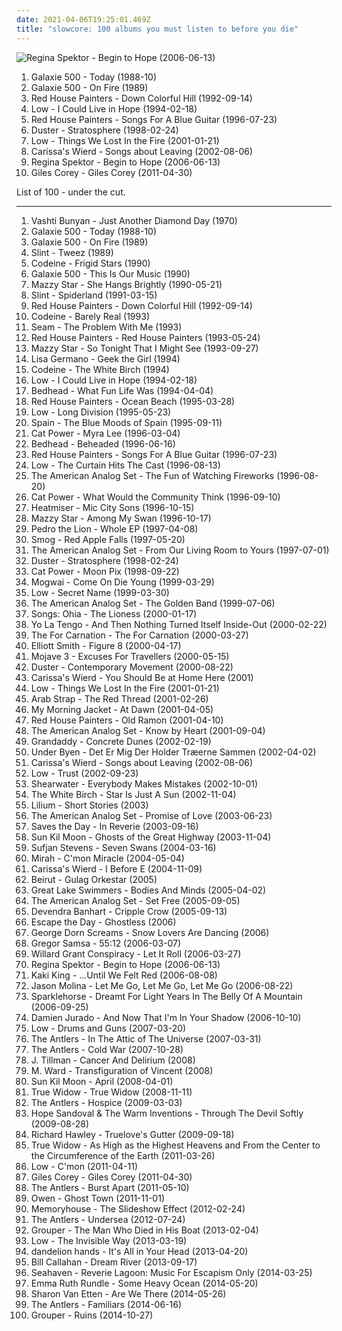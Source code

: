 ```yaml
---
date: 2021-04-06T19:25:01.469Z
title: "slowcore: 100 albums you must listen to before you die"
---
```

![Regina Spektor - Begin to Hope (2006-06-13)](http://coverartarchive.org/release/7c48653c-8e50-4f8b-91a4-25321c500fed/25262967822-500.jpg "Regina Spektor - Begin to Hope (2006-06-13)")
<ol class="albums">
<li data-cover="https://img.discogs.com/_cbVxOvvbFZXtL4SWxto7HIJYHU=/fit-in/600x522/filters:strip_icc():format(jpeg):mode_rgb():quality(90)/discogs-images/R-489501-1602701907-6775.jpeg.jpg" data-tags="slowcore, shoegaze" role="button">Galaxie 500 - Today (1988-10)</li>
<li data-cover="https://img.discogs.com/LUCqgkcI6OgQ2QGT-KpV-9OFOBg=/fit-in/600x584/filters:strip_icc():format(jpeg):mode_rgb():quality(90)/discogs-images/R-401199-1153637811.jpeg.jpg" data-tags="slowcore, dream pop, shoegaze" role="button">Galaxie 500 - On Fire (1989)</li>
<li data-cover="https://img.discogs.com/EJ0tEMaELYXdrxHGQ_kT35sAqJs=/fit-in/600x588/filters:strip_icc():format(jpeg):mode_rgb():quality(90)/discogs-images/R-447978-1380751393-1712.jpeg.jpg" data-tags="slowcore" role="button">Red House Painters - Down Colorful Hill (1992-09-14)</li>
<li data-cover="http://coverartarchive.org/release/2f4394d1-c5fa-493c-99dc-58d96b5864cf/13971905416-500.jpg" data-tags="slowcore" role="button">Low - I Could Live in Hope (1994-02-18)</li>
<li data-cover="http://coverartarchive.org/release/4d8225c8-ee55-4fff-8d4b-bb9f81348593/21727440618-500.jpg" data-tags="slowcore" role="button">Red House Painters - Songs For A Blue Guitar (1996-07-23)</li>
<li data-cover="http://coverartarchive.org/release/79acc86e-b12b-4a4a-ad7d-7c9f928438a3/20197835084-500.jpg" data-tags="slowcore" role="button">Duster - Stratosphere (1998-02-24)</li>
<li data-cover="https://img.discogs.com/cHUskTMOXpjFZxo6YoARZwH1iwY=/fit-in/320x320/filters:strip_icc():format(jpeg):mode_rgb():quality(90)/discogs-images/R-2118329-1293876009.jpeg.jpg" data-tags="slowcore" role="button">Low - Things We Lost In the Fire (2001-01-21)</li>
<li data-cover="http://coverartarchive.org/release/948a8a4c-23f3-4bf2-b201-dcb68a89b897/22908767075-500.jpg" data-tags="slowcore" role="button">Carissa's Wierd - Songs about Leaving (2002-08-06)</li>
<li data-cover="http://coverartarchive.org/release/7c48653c-8e50-4f8b-91a4-25321c500fed/25262967822-500.jpg" data-tags="female vocalists, indie, singer-songwriter" role="button">Regina Spektor - Begin to Hope (2006-06-13)</li>
<li data-cover="http://coverartarchive.org/release/945d7382-e187-454c-bbf9-09abe4404772/4804497131-500.jpg" data-tags="dark folk, slowcore" role="button">Giles Corey - Giles Corey (2011-04-30)</li>
</ol>
List of 100 - under the cut.
<!-- more -->

_________________

<ol class="albums">
<li data-cover="https://img.discogs.com/2x-W2u8k9mU9yX_EUoj7jyLfKac=/fit-in/600x600/filters:strip_icc():format(jpeg):mode_rgb():quality(90)/discogs-images/R-640394-1504973916-3642.jpeg.jpg" data-tags="folk, female vocalists, indie, alternative" role="button">
Vashti Bunyan - Just Another Diamond Day (1970)
</li>
<li data-cover="https://img.discogs.com/_cbVxOvvbFZXtL4SWxto7HIJYHU=/fit-in/600x522/filters:strip_icc():format(jpeg):mode_rgb():quality(90)/discogs-images/R-489501-1602701907-6775.jpeg.jpg" data-tags="slowcore, shoegaze" role="button">
Galaxie 500 - Today (1988-10)
</li>
<li data-cover="https://img.discogs.com/LUCqgkcI6OgQ2QGT-KpV-9OFOBg=/fit-in/600x584/filters:strip_icc():format(jpeg):mode_rgb():quality(90)/discogs-images/R-401199-1153637811.jpeg.jpg" data-tags="slowcore, dream pop, shoegaze" role="button">
Galaxie 500 - On Fire (1989)
</li>
<li data-cover="http://coverartarchive.org/release/0774c7c4-c2ca-4d77-92a2-176456ef7475/27985403238-500.jpg" data-tags="noise rock" role="button">
Slint - Tweez (1989)
</li>
<li data-cover="http://coverartarchive.org/release/01c518f7-7c3f-4679-9e0d-67252a737314/15606984492-500.jpg" data-tags="slowcore" role="button">
Codeine - Frigid Stars (1990)
</li>
<li data-cover="https://img.discogs.com/ltRx7LMTaIcDRAR5dPZwxdmPEoM=/fit-in/600x536/filters:strip_icc():format(jpeg):mode_rgb():quality(90)/discogs-images/R-528251-1153638308.jpeg.jpg" data-tags="shoegaze, 90s" role="button">
Galaxie 500 - This Is Our Music (1990)
</li>
<li data-cover="http://coverartarchive.org/release/c74307be-1085-4026-97ab-60b676e367c5/1923128273-500.jpg" data-tags="female vocalists, 90s, dream pop" role="button">
Mazzy Star - She Hangs Brightly (1990-05-21)
</li>
<li data-cover="http://coverartarchive.org/release/a16b871f-3b71-3bb0-9a9d-798b513a4fc0/11175324617-500.jpg" data-tags="post-rock, math rock" role="button">
Slint - Spiderland (1991-03-15)
</li>
<li data-cover="https://img.discogs.com/EJ0tEMaELYXdrxHGQ_kT35sAqJs=/fit-in/600x588/filters:strip_icc():format(jpeg):mode_rgb():quality(90)/discogs-images/R-447978-1380751393-1712.jpeg.jpg" data-tags="slowcore" role="button">
Red House Painters - Down Colorful Hill (1992-09-14)
</li>
<li data-cover="http://coverartarchive.org/release/45e78b43-6630-4c97-b9a8-e39da7dd6642/27877324363-500.jpg" data-tags="slowcore" role="button">
Codeine - Barely Real (1993)
</li>
<li data-cover="https://img.discogs.com/xqxSzGJiNAFWOTJAuPO2N9goKpY=/fit-in/600x596/filters:strip_icc():format(jpeg):mode_rgb():quality(90)/discogs-images/R-1026309-1598828827-9427.jpeg.jpg" data-tags="slowcore" role="button">
Seam - The Problem With Me (1993)
</li>
<li data-cover="https://img.discogs.com/ARIAbFZT0L7oYiMPm_-ixIXmg00=/fit-in/600x587/filters:strip_icc():format(jpeg):mode_rgb():quality(90)/discogs-images/R-652106-1184701145.jpeg.jpg" data-tags="indie, 4ad" role="button">
Red House Painters - Red House Painters (1993-05-24)
</li>
<li data-cover="http://coverartarchive.org/release/d9fa44a6-c79b-4b70-806b-af5eb748e8f8/5320516788-500.jpg" data-tags="dream pop, female vocalists, alternative, 90s" role="button">
Mazzy Star - So Tonight That I Might See (1993-09-27)
</li>
<li data-cover="https://img.discogs.com/W6HhdIiJlfgctuB61uSi186jVm0=/fit-in/600x600/filters:strip_icc():format(jpeg):mode_rgb():quality(90)/discogs-images/R-445665-1215496285.jpeg.jpg" data-tags="female vocalist, singer-songwriter, violin, slowcore, 4ad" role="button">
Lisa Germano - Geek the Girl (1994)
</li>
<li data-cover="https://img.discogs.com/q5bNoWDezFm4cfXm5tiqhyawWzk=/fit-in/600x597/filters:strip_icc():format(jpeg):mode_rgb():quality(90)/discogs-images/R-513658-1277112730.jpeg.jpg" data-tags="slowcore" role="button">
Codeine - The White Birch (1994)
</li>
<li data-cover="http://coverartarchive.org/release/2f4394d1-c5fa-493c-99dc-58d96b5864cf/13971905416-500.jpg" data-tags="slowcore" role="button">
Low - I Could Live in Hope (1994-02-18)
</li>
<li data-cover="https://img.discogs.com/x5xX0Zc3f8nEN30NJb0G4bEbNk4=/fit-in/600x595/filters:strip_icc():format(jpeg):mode_rgb():quality(90)/discogs-images/R-368714-1229365248.jpeg.jpg" data-tags="power pop, sadcore, slowcore, perfection, defunct, gott, sometimes i feel so happy, desert island, essential, repeat, awe-inspiring, paved wiener, music for commuters" role="button">
Bedhead - What Fun Life Was (1994-04-04)
</li>
<li data-cover="http://coverartarchive.org/release/074120cd-90be-32bf-a686-c19dfe8e9454/26746444669-500.jpg" data-tags="slowcore" role="button">
Red House Painters - Ocean Beach (1995-03-28)
</li>
<li data-cover="http://coverartarchive.org/release/50b4286d-282e-47ee-8a70-6f2357dc6919/27070192408-500.jpg" data-tags="slowcore" role="button">
Low - Long Division (1995-05-23)
</li>
<li data-cover="https://img.discogs.com/76f2Sz1dBaWYLvDuDsOz9VmsdWM=/fit-in/600x595/filters:strip_icc():format(jpeg):mode_rgb():quality(90)/discogs-images/R-249138-1250931247.jpeg.jpg" data-tags="slowcore" role="button">
Spain - The Blue Moods of Spain (1995-09-11)
</li>
<li data-cover="http://coverartarchive.org/release/d843d873-faa9-4bbb-a080-df99935d46a6/6010071059-500.jpg" data-tags="female vocalists, indie, alternative" role="button">
Cat Power - Myra Lee (1996-03-04)
</li>
<li data-cover="https://img.discogs.com/qI9SLlbFVgYmnsapkiiLXKanA8g=/fit-in/600x592/filters:strip_icc():format(jpeg):mode_rgb():quality(90)/discogs-images/R-559499-1298780594.jpeg.jpg" data-tags="indie rock, slowcore" role="button">
Bedhead - Beheaded (1996-06-16)
</li>
<li data-cover="http://coverartarchive.org/release/4d8225c8-ee55-4fff-8d4b-bb9f81348593/21727440618-500.jpg" data-tags="slowcore" role="button">
Red House Painters - Songs For A Blue Guitar (1996-07-23)
</li>
<li data-cover="https://via.placeholder.com/450" data-tags="rock, indie rock, 90s, explorations, slowcore, low, want, sometimes i feel so happy, full tracks, desert island discs, 20 favorite albums of 1996, early work, revive the nineties" role="button">
Low - The Curtain Hits The Cast (1996-08-13)
</li>
<li data-cover="http://coverartarchive.org/release/51bb5ce2-a787-4305-a9e6-918193224da4/13901170261-500.jpg" data-tags="slowcore" role="button">
The American Analog Set - The Fun of Watching Fireworks (1996-08-20)
</li>
<li data-cover="http://coverartarchive.org/release/cb552dc7-b0fe-4bcd-b864-1b3940baee8c/6010090362-500.jpg" data-tags="indie, female vocalists, female, alternative, indie rock, female singers, pop, rock, alternative rock, indie pop, female vocals, female vocalist, female voices, girls, indie-rock, female artists, female vocal, indie-pop, love song" role="button">
Cat Power - What Would the Community Think (1996-09-10)
</li>
<li data-cover="http://coverartarchive.org/release/77cfc202-af01-4354-91c0-f45243bf4596/20928362919-500.jpg" data-tags="rock, alternative rock" role="button">
Heatmiser - Mic City Sons (1996-10-15)
</li>
<li data-cover="http://coverartarchive.org/release/3ee6bd30-4a23-40cb-9958-d0c321ccdff3/17361537089-500.jpg" data-tags="female vocalists, indie, alternative, alternative rock, indie rock, indie pop, female singers, female, pop, rock, girls, indie-rock, female vocals, female vocalist, female artists, female vocal, female voices, indie-pop" role="button">
Mazzy Star - Among My Swan (1996-10-17)
</li>
<li data-cover="http://coverartarchive.org/release/544e57eb-ef9c-4ec4-8426-73cf89d6c326/24148891036-500.jpg" data-tags="indie, emo, slowcore, great ep, ships ahoy" role="button">
Pedro the Lion - Whole EP (1997-04-08)
</li>
<li data-cover="http://coverartarchive.org/release/27d99673-cdc9-4172-bdf6-d3bd0620c0ee/15960021076-500.jpg" data-tags="singer-songwriter, 90s, indie, folk, lo-fi, mellow, slowcore" role="button">
Smog - Red Apple Falls (1997-05-20)
</li>
<li data-cover="http://coverartarchive.org/release/66101811-e3a5-49e1-b094-f43c6705969a/17246541296-500.jpg" data-tags="indie rock, slowcore" role="button">
The American Analog Set - From Our Living Room to Yours (1997-07-01)
</li>
<li data-cover="http://coverartarchive.org/release/79acc86e-b12b-4a4a-ad7d-7c9f928438a3/20197835084-500.jpg" data-tags="slowcore" role="button">
Duster - Stratosphere (1998-02-24)
</li>
<li data-cover="http://coverartarchive.org/release/5d58d210-a58c-4532-a2f5-54c6001a063d/12639050704-500.jpg" data-tags="90s, indie, mellow" role="button">
Cat Power - Moon Pix (1998-09-22)
</li>
<li data-cover="http://coverartarchive.org/release/3e24ce0c-8c65-3d11-a595-bd404d8695cc/6096170352-500.jpg" data-tags="post-rock" role="button">
Mogwai - Come On Die Young (1999-03-29)
</li>
<li data-cover="https://img.discogs.com/CHNcPnuEh8wXeeCBy4GdJMTqGDQ=/fit-in/363x363/filters:strip_icc():format(jpeg):mode_rgb():quality(90)/discogs-images/R-2262560-1362436506-6613.gif.jpg" data-tags="kranky" role="button">
Low - Secret Name (1999-03-30)
</li>
<li data-cover="http://coverartarchive.org/release/87a63157-efb6-4f75-bf62-f1b9917e1972/13901138144-500.jpg" data-tags="indie" role="button">
The American Analog Set - The Golden Band (1999-07-06)
</li>
<li data-cover="http://coverartarchive.org/release/2c3a5aca-26e7-4ab5-84be-9618750ad687/4046964167-500.jpg" data-tags="slow alternative" role="button">
Songs: Ohia - The Lioness (2000-01-17)
</li>
<li data-cover="http://coverartarchive.org/release/34c51172-d643-4cc7-81ac-cd06817aadbf/15059787553-500.jpg" data-tags="indie rock, mellow" role="button">
Yo La Tengo - And Then Nothing Turned Itself Inside-Out (2000-02-22)
</li>
<li data-cover="http://coverartarchive.org/release/0de2346f-2ce7-4d5d-86bd-461e9ae49444/26419916309-500.jpg" data-tags="post-rock, slowcore" role="button">
The For Carnation - The For Carnation (2000-03-27)
</li>
<li data-cover="http://coverartarchive.org/release/8bc521b4-57af-4b4c-88a1-ad214c9c6516/9560550155-500.jpg" data-tags="singer-songwriter, indie" role="button">
Elliott Smith - Figure 8 (2000-04-17)
</li>
<li data-cover="https://img.discogs.com/ux4JC0C0EW8AffegM-yEYNKVJEM=/fit-in/600x596/filters:strip_icc():format(jpeg):mode_rgb():quality(90)/discogs-images/R-357119-1158487518.jpeg.jpg" data-tags="indie, folk, dream pop" role="button">
Mojave 3 - Excuses For Travellers (2000-05-15)
</li>
<li data-cover="http://coverartarchive.org/release/9b602e61-0324-4808-af0b-7fc62a400712/25052177915-500.jpg" data-tags="slowcore" role="button">
Duster - Contemporary Movement (2000-08-22)
</li>
<li data-cover="http://coverartarchive.org/release/ed2a8c94-5c76-43aa-ad15-7bddb39a671b/2867665745-500.jpg" data-tags="indie pop" role="button">
Carissa's Wierd - You Should Be at Home Here (2001)
</li>
<li data-cover="https://img.discogs.com/cHUskTMOXpjFZxo6YoARZwH1iwY=/fit-in/320x320/filters:strip_icc():format(jpeg):mode_rgb():quality(90)/discogs-images/R-2118329-1293876009.jpeg.jpg" data-tags="slowcore" role="button">
Low - Things We Lost In the Fire (2001-01-21)
</li>
<li data-cover="https://img.discogs.com/LZ8-73VlT8wpXEuQA524BWL4e6Q=/fit-in/599x600/filters:strip_icc():format(jpeg):mode_rgb():quality(90)/discogs-images/R-1545860-1227433151.jpeg.jpg" data-tags="slowcore, sadcore, somber" role="button">
Arab Strap - The Red Thread (2001-02-26)
</li>
<li data-cover="https://img.discogs.com/fzL9xXxK4DCv_LxbG-1b02QP8Cc=/fit-in/600x613/filters:strip_icc():format(jpeg):mode_rgb():quality(90)/discogs-images/R-12329378-1533050621-6102.jpeg.jpg" data-tags="indie, alt-country" role="button">
My Morning Jacket - At Dawn (2001-04-05)
</li>
<li data-cover="http://coverartarchive.org/release/e1fddb1f-4387-445b-b5de-e92095d88dc8/26223664831-500.jpg" data-tags="slowcore, 4ad, indie rock, slow alternative" role="button">
Red House Painters - Old Ramon (2001-04-10)
</li>
<li data-cover="http://coverartarchive.org/release/49afde89-898e-42ad-a5bd-34c488b7b5d9/7786651414-500.jpg" data-tags="indie" role="button">
The American Analog Set - Know by Heart (2001-09-04)
</li>
<li data-cover="http://coverartarchive.org/release/cdc4b9f6-9dba-4635-adea-fd87d274fc02/20929020497-500.jpg" data-tags="indie, indie pop, slowcore" role="button">
Grandaddy - Concrete Dunes (2002-02-19)
</li>
<li data-cover="https://img.discogs.com/vjoFP7533NvxoiqRLRF_M0EQMSM=/fit-in/450x406/filters:strip_icc():format(jpeg):mode_rgb():quality(90)/discogs-images/R-346802-1597440907-5385.jpeg.jpg" data-tags="post-rock, danish post-rock" role="button">
Under Byen - Det Er Mig Der Holder Træerne Sammen (2002-04-02)
</li>
<li data-cover="http://coverartarchive.org/release/948a8a4c-23f3-4bf2-b201-dcb68a89b897/22908767075-500.jpg" data-tags="slowcore" role="button">
Carissa's Wierd - Songs about Leaving (2002-08-06)
</li>
<li data-cover="http://coverartarchive.org/release/0cd8b400-95e2-4be5-af82-dcf40540cdfa/2960113401-500.jpg" data-tags="slowcore" role="button">
Low - Trust (2002-09-23)
</li>
<li data-cover="http://coverartarchive.org/release/d2b8c075-56dd-4630-84c5-3211e09fcbbe/20411989914-500.jpg" data-tags="indie, folk, sadcore, slowcore, sad and beautiful, moody nighttime, ctfo, island albums, ctfo:group" role="button">
Shearwater - Everybody Makes Mistakes (2002-10-01)
</li>
<li data-cover="https://img.discogs.com/i9584y28ConNp5D5Dh_AIYB996g=/fit-in/474x472/filters:strip_icc():format(jpeg):mode_rgb():quality(90)/discogs-images/R-1030535-1207227733.jpeg.jpg" data-tags="slowcore, post-rock, ambient pop" role="button">
The White Birch - Star Is Just A Sun (2002-11-04)
</li>
<li data-cover="https://img.discogs.com/E5_hooWVbZtRFHjLevOh4QK5K9Y=/fit-in/600x530/filters:strip_icc():format(jpeg):mode_rgb():quality(90)/discogs-images/R-1493485-1598683609-9129.jpeg.jpg" data-tags="folk, sad, slowcore, kal cahoone, allmusicl, motdmusic, motdsadsongs" role="button">
Lilium - Short Stories (2003)
</li>
<li data-cover="http://coverartarchive.org/release/7eb024c5-b79f-30da-9ec3-545a85730a72/26179529246-500.jpg" data-tags="indie, slowcore" role="button">
The American Analog Set - Promise of Love (2003-06-23)
</li>
<li data-cover="https://img.discogs.com/mGkUaVwkEPSyW92Ls_yp1mWo2IQ=/fit-in/600x604/filters:strip_icc():format(jpeg):mode_rgb():quality(90)/discogs-images/R-764161-1379971553-7990.jpeg.jpg" data-tags="indie" role="button">
Saves the Day - In Reverie (2003-09-16)
</li>
<li data-cover="http://coverartarchive.org/release/d4c15b9a-7a22-4ac9-9800-393de8a794d7/22598735186-500.jpg" data-tags="folk" role="button">
Sun Kil Moon - Ghosts of the Great Highway (2003-11-04)
</li>
<li data-cover="https://img.discogs.com/m0fgdWmyM4wTAr76YR_8WWo8On0=/fit-in/373x369/filters:strip_icc():format(jpeg):mode_rgb():quality(90)/discogs-images/R-5218555-1387813137-1639.jpeg.jpg" data-tags="indie, folk" role="button">
Sufjan Stevens - Seven Swans (2004-03-16)
</li>
<li data-cover="https://img.discogs.com/kqYj4ochAeSGmKUFfOnxgKhxmf0=/fit-in/475x422/filters:strip_icc():format(jpeg):mode_rgb():quality(90)/discogs-images/R-525696-1285843401.jpeg.jpg" data-tags="indie, female vocalists, female, indie pop, rock, indie rock, female vocalist, pop, alternative, alternative rock, girls, indie-rock, female vocals, female artists, female vocal, female voices, female singers, indie-pop, love song" role="button">
Mirah - C'mon Miracle (2004-05-04)
</li>
<li data-cover="https://img.discogs.com/Bmmzl0DXSlEHMkdIZxbyb1OFzBU=/fit-in/600x600/filters:strip_icc():format(jpeg):mode_rgb():quality(90)/discogs-images/R-630807-1152809288.jpeg.jpg" data-tags="acoustic, slowcore, timeless" role="button">
Carissa's Wierd - I Before E (2004-11-09)
</li>
<li data-cover="https://img.discogs.com/nMi29_-lm1KFl0pINXn_06Tj8k4=/fit-in/595x600/filters:strip_icc():format(jpeg):mode_rgb():quality(90)/discogs-images/R-1480402-1290441220.jpeg.jpg" data-tags="folk, indie" role="button">
Beirut - Gulag Orkestar (2005)
</li>
<li data-cover="http://coverartarchive.org/release/18bba5fe-2c2c-3d48-bf5b-8b19b2aaabf1/4806600464-500.jpg" data-tags="folk" role="button">
Great Lake Swimmers - Bodies And Minds (2005-04-02)
</li>
<li data-cover="https://via.placeholder.com/450" data-tags="indie" role="button">
The American Analog Set - Set Free (2005-09-05)
</li>
<li data-cover="https://img.discogs.com/anzSGKFBMIcDM4gL8mANEVa6RAs=/fit-in/433x430/filters:strip_icc():format(jpeg):mode_rgb():quality(90)/discogs-images/R-1194124-1608722085-6124.jpeg.jpg" data-tags="folk" role="button">
Devendra Banhart - Cripple Crow (2005-09-13)
</li>
<li data-cover="https://img.discogs.com/zIJ7sGWerdVlZ6ooYg7_ZAvSzHA=/fit-in/591x448/filters:strip_icc():format(jpeg):mode_rgb():quality(90)/discogs-images/R-12232842-1531053986-3326.jpeg.jpg" data-tags="slowcore" role="button">
Escape the Day - Ghostless (2006)
</li>
<li data-cover="https://via.placeholder.com/450" data-tags="alternative, indie rock, post-rock, soft, slowcore, polish rock, tantra, bujamsie, gentle voice, george dorn screams, my music pillow" role="button">
George Dorn Screams - Snow Lovers Are Dancing (2006)
</li>
<li data-cover="https://img.discogs.com/HPCdbxJqpPcVjkR_WUklKAT8KDw=/fit-in/150x150/filters:strip_icc():format(jpeg):mode_rgb():quality(90)/discogs-images/R-5340331-1390948623-9950.jpeg.jpg" data-tags="post-rock" role="button">
Gregor Samsa - 55:12 (2006-03-07)
</li>
<li data-cover="https://img.discogs.com/JJCGU26dgcI_lACTCKqze9n3Aw8=/fit-in/600x602/filters:strip_icc():format(jpeg):mode_rgb():quality(90)/discogs-images/R-1453357-1494394846-1731.jpeg.jpg" data-tags="folk-rock, americana, slowcore, alt country" role="button">
Willard Grant Conspiracy - Let It Roll (2006-03-27)
</li>
<li data-cover="http://coverartarchive.org/release/7c48653c-8e50-4f8b-91a4-25321c500fed/25262967822-500.jpg" data-tags="female vocalists, indie, singer-songwriter" role="button">
Regina Spektor - Begin to Hope (2006-06-13)
</li>
<li data-cover="http://coverartarchive.org/release/224b7c46-c51a-4bf1-9db6-b833a707665d/8608625865-500.jpg" data-tags="female vocalists" role="button">
Kaki King - ...Until We Felt Red (2006-08-08)
</li>
<li data-cover="http://coverartarchive.org/release/a3be0b9b-874e-44ff-8054-d4dc6ec189d0/10720411555-500.jpg" data-tags="singer-songwriter, indie, country, alternative, folk, indie pop, indie rock, sad, slow, calm, acoustic, lo-fi, americana, blues, moody, songwriter, winter, mellow, alt-country, melancholy, sleep, folk noir, freak folk, soft, folk rock, emotional, slowcore, quiet, indie folk, alt country, singer songwriter, alternative folk, singer-songwriters, short song, alt rock, hippie, indie-folk, independent, lyrics, lo fi, slow-coustic, post folk, chamber folk, neofreak-folk, euphoric misery, concentration, folk me, quiet voices, singersongwriters, quiet  music" role="button">
Jason Molina - Let Me Go, Let Me Go, Let Me Go (2006-08-22)
</li>
<li data-cover="https://img.discogs.com/8VXMq7gacLENuqcDSENoWrm1UfU=/fit-in/600x609/filters:strip_icc():format(jpeg):mode_rgb():quality(90)/discogs-images/R-6100287-1413657498-1477.jpeg.jpg" data-tags="indie, rock, alternative, 00s" role="button">
Sparklehorse - Dreamt For Light Years In The Belly Of A Mountain (2006-09-25)
</li>
<li data-cover="http://coverartarchive.org/release/6477df3d-e390-4bec-849c-1a45cd73039b/25010408029-500.jpg" data-tags="alternative, folk, indie, country, indie pop, indie rock, sad, singer-songwriter, slow, calm, acoustic, lo-fi, americana, blues, moody, songwriter, winter, mellow, alt-country, melancholy, sleep, folk noir, freak folk, soft, folk rock, emotional, slowcore, quiet, indie folk, alt country, singer songwriter, alternative folk, singer-songwriters, short song, alt rock, hippie, indie-folk, independent, lyrics, lo fi, slow-coustic, post folk, chamber folk, neofreak-folk, euphoric misery, concentration, folk me, quiet voices, singersongwriters, quiet  music" role="button">
Damien Jurado - And Now That I'm In Your Shadow (2006-10-10)
</li>
<li data-cover="http://coverartarchive.org/release/ab7ace39-b139-4e89-aba9-a876f94f233f/28752380934-500.jpg" data-tags="slowcore, post-rock" role="button">
Low - Drums and Guns (2007-03-20)
</li>
<li data-cover="http://coverartarchive.org/release/881ededb-4f7b-342d-91c9-940073a0360b/12248888345-500.jpg" data-tags="indie, indie rock, indie folk, the antlers" role="button">
The Antlers - In The Attic of The Universe (2007-03-31)
</li>
<li data-cover="https://img.discogs.com/libNtdcj6hLceig8ZQ-xWWBeakc=/fit-in/350x350/filters:strip_icc():format(jpeg):mode_rgb():quality(90)/discogs-images/R-4545857-1367957996-8114.png.jpg" data-tags="slowcore, the antlers" role="button">
The Antlers - Cold War (2007-10-28)
</li>
<li data-cover="http://coverartarchive.org/release/4b16363d-02fe-498e-8c0b-98b7509a87be/16717106099-500.jpg" data-tags="folk, acoustic, slow-coustic, indie, alternative, singer-songwriter, lo-fi, alt-country, folk rock, indie folk, alternative folk, country, indie pop, indie rock, sad, slow, calm, americana, blues, moody, songwriter, winter, mellow, melancholy, sleep, folk noir, freak folk, soft, emotional, slowcore, quiet, alt country, singer songwriter, singer-songwriters, short song, alt rock, hippie, indie-folk, independent, lyrics, lo fi, post folk, chamber folk, neofreak-folk, euphoric misery, concentration, folk me, quiet voices, singersongwriters, quiet  music" role="button">
J. Tillman - Cancer And Delirium (2008)
</li>
<li data-cover="https://img.discogs.com/vxJaH8x8RTd8dOVYRkA24V2jWaM=/fit-in/590x598/filters:strip_icc():format(jpeg):mode_rgb():quality(90)/discogs-images/R-671642-1260644338.jpeg.jpg" data-tags="folk, singer-songwriter" role="button">
M. Ward - Transfiguration of Vincent (2008)
</li>
<li data-cover="http://coverartarchive.org/release/5ef112fd-8b07-4808-9877-b38651c52e86/22944250872-500.jpg" data-tags="folk" role="button">
Sun Kil Moon - April (2008-04-01)
</li>
<li data-cover="http://coverartarchive.org/release/03790f03-7d42-4924-b2a0-020e97c7963e/27389666099-500.jpg" data-tags="slowcore, s: shoegaze" role="button">
True Widow - True Widow (2008-11-11)
</li>
<li data-cover="https://img.discogs.com/GxQjBeFyocuKNcGZ4c-UBv-dTTk=/fit-in/600x600/filters:strip_icc():format(jpeg):mode_rgb():quality(90)/discogs-images/R-1855864-1266676841.jpeg.jpg" data-tags="indie, haunting" role="button">
The Antlers - Hospice (2009-03-03)
</li>
<li data-cover="http://coverartarchive.org/release/dd7bb754-96eb-3bf4-a54f-cfe96628c3be/5040967080-500.jpg" data-tags="dream pop" role="button">
Hope Sandoval & The Warm Inventions - Through The Devil Softly (2009-08-28)
</li>
<li data-cover="http://coverartarchive.org/release/ded09dad-9355-46ef-b7ef-c86ad0b024dc/3044944630-500.jpg" data-tags="richard hawley" role="button">
Richard Hawley - Truelove's Gutter (2009-09-18)
</li>
<li data-cover="http://coverartarchive.org/release/4a50be67-15c9-43c4-ae87-9cac28fffe39/5660502401-500.jpg" data-tags="shoegaze" role="button">
True Widow - As High as the Highest Heavens and From the Center to the Circumference of the Earth (2011-03-26)
</li>
<li data-cover="https://img.discogs.com/hfSC07ANwCTIDyPYe7APVJXFB-U=/fit-in/600x548/filters:strip_icc():format(jpeg):mode_rgb():quality(90)/discogs-images/R-2761992-1458450774-5115.jpeg.jpg" data-tags="indie rock" role="button">
Low - C'mon (2011-04-11)
</li>
<li data-cover="http://coverartarchive.org/release/945d7382-e187-454c-bbf9-09abe4404772/4804497131-500.jpg" data-tags="dark folk, slowcore" role="button">
Giles Corey - Giles Corey (2011-04-30)
</li>
<li data-cover="http://coverartarchive.org/release/b026de9b-1d6a-492f-afa8-5a77e0db02b5/12248943745-500.jpg" data-tags="indie rock, indie" role="button">
The Antlers - Burst Apart (2011-05-10)
</li>
<li data-cover="http://coverartarchive.org/release/b30312b4-9a2f-47dd-898e-4707fec250d4/15228072127-500.jpg" data-tags="indie, folk" role="button">
Owen - Ghost Town (2011-11-01)
</li>
<li data-cover="http://coverartarchive.org/release/b424996c-b0a7-4c6f-9d7c-561fc760640f/4101040746-500.jpg" data-tags="dreamy, dream pop" role="button">
Memoryhouse - The Slideshow Effect (2012-02-24)
</li>
<li data-cover="https://img.discogs.com/by3qMco9qvkzU1JEQRDAt25HBZw=/fit-in/600x600/filters:strip_icc():format(jpeg):mode_rgb():quality(90)/discogs-images/R-3764859-1343492261-4233.jpeg.jpg" data-tags="lo-fi, dream pop, slowcore, underwater, self-released, the antlers, rivers and seas, comfycore" role="button">
The Antlers - Undersea (2012-07-24)
</li>
<li data-cover="http://coverartarchive.org/release/3a7c5685-ef6a-4a7f-a834-9002cfa32987/16156029424-500.jpg" data-tags="ambient, slowcore, kranky" role="button">
Grouper - The Man Who Died in His Boat (2013-02-04)
</li>
<li data-cover="https://img.discogs.com/RhJhV8119ZWepaiJnJEOYRMiau8=/fit-in/600x451/filters:strip_icc():format(jpeg):mode_rgb():quality(90)/discogs-images/R-4398270-1363816893-3619.jpeg.jpg" data-tags="rock, 10s" role="button">
Low - The Invisible Way (2013-03-19)
</li>
<li data-cover="http://coverartarchive.org/release/30c6bed1-467f-41c9-93bf-12bf1251ea6e/28438481526-500.jpg" data-tags="usa, sadcore, slowcore, sadness" role="button">
dandelion hands - It's All in Your Head (2013-04-20)
</li>
<li data-cover="http://coverartarchive.org/release/ada60215-dcf5-46b2-bf65-b27fda5424b0/13276770308-500.jpg" data-tags="folk" role="button">
Bill Callahan - Dream River (2013-09-17)
</li>
<li data-cover="http://coverartarchive.org/release/c0464441-6494-4156-b110-dcc751b48b93/6856549849-500.jpg" data-tags="post-rock, post-hardcore" role="button">
Seahaven - Reverie Lagoon: Music For Escapism Only (2014-03-25)
</li>
<li data-cover="http://coverartarchive.org/release/95b86055-cf82-40e9-bd25-d12bd61091c1/16498952447-500.jpg" data-tags="folk, experimental, dream folk" role="button">
Emma Ruth Rundle - Some Heavy Ocean (2014-05-20)
</li>
<li data-cover="http://coverartarchive.org/release/294ce5a9-a36b-4e41-982e-56f2f94bb581/20346832405-500.jpg" data-tags="folk, indie folk" role="button">
Sharon Van Etten - Are We There (2014-05-26)
</li>
<li data-cover="http://coverartarchive.org/release/0d1c75bc-5953-40da-99b3-9491d03cf424/9366881296-500.jpg" data-tags="dream pop, indie rock" role="button">
The Antlers - Familiars (2014-06-16)
</li>
<li data-cover="http://coverartarchive.org/release/aaed190c-fc3a-43c2-acdd-aa06b390b9cf/10369854892-500.jpg" data-tags="ambient" role="button">
Grouper - Ruins (2014-10-27)
</li>
</ol>